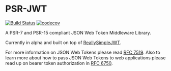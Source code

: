 # PSR-JWT
[![Build Status](https://travis-ci.org/RobDWaller/psr-jwt.svg?branch=master)](https://travis-ci.org/RobDWaller/psr-jwt) [![codecov](https://codecov.io/gh/RobDWaller/psr-jwt/branch/master/graph/badge.svg)](https://codecov.io/gh/RobDWaller/psr-jwt)

A PSR-7 and PSR-15 compliant JSON Web Token Middleware Library.

Currently in alpha and built on top of [ReallySimpleJWT](https://github.com/RobDWaller/ReallySimpleJWT).

For more information on JSON Web Tokens please read [RFC 7519](https://tools.ietf.org/html/rfc7519). Also to learn more about how to pass JSON Web Tokens to web applications please read up on bearer token authorization in [RFC 6750](https://tools.ietf.org/html/rfc6750). 
